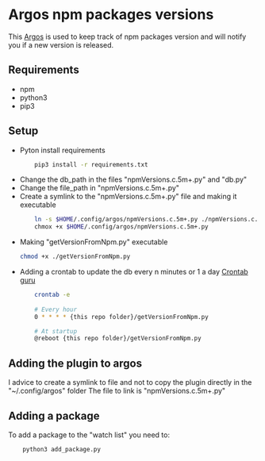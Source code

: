 # Argos npm packages versions
This [Argos](https://github.com/p-e-w/argos) is used to keep track of npm
packages version and will notify you if a new version is released.

## Requirements
- npm
- python3
- pip3

## Setup

- Pyton install requirements
    ``` bash
        pip3 install -r requirements.txt
    ```
- Change the db_path in the files "npmVersions.c.5m+.py" and "db.py"
- Change the file_path in "npmVersions.c.5m+.py"
- Create a symlink to the "npmVersions.c.5m+.py" file and making it executable
    ``` bash 
        ln -s $HOME/.config/argos/npmVersions.c.5m+.py ./npmVersions.c.5m+.py
        chmox +x $HOME/.config/argos/npmVersions.c.5m+.py
    ```
- Making "getVersionFromNpm.py" executable
    ``` bash
    chmod +x ./getVersionFromNpm.py
   ```
- Adding a crontab to update the db every n minutes or 1 a day [Crontab guru](https://crontab.guru/)
    ``` bash
        crontab -e
        
        # Every hour
        0 * * * * {this repo folder}/getVersionFromNpm.py

        # At startup
        @reboot {this repo folder}/getVersionFromNpm.py
    ```




## Adding the plugin to argos
    
I advice to create a symlink to file and not to copy the plugin directly in the "~/.config/argos" folder
The file to link is "npmVersions.c.5m+.py"

## Adding a package
To add a package to the "watch list" you need to:
``` bash
    python3 add_package.py
```



